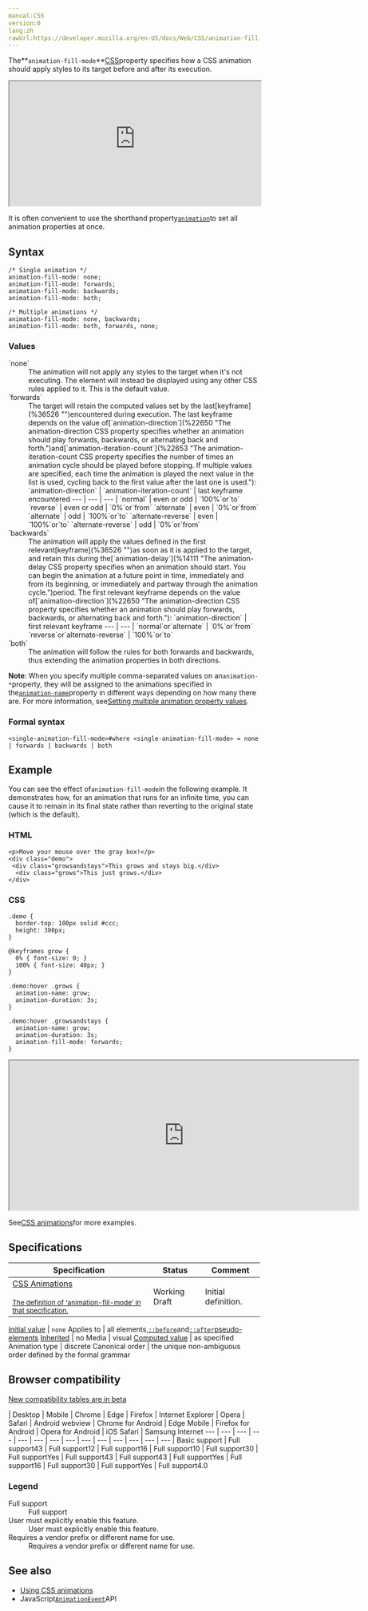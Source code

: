 ```yaml
---
manual:CSS
version:0
lang:zh
rawUrl:https://developer.mozilla.org/en-US/docs/Web/CSS/animation-fill-mode
---
```






The**`animation-fill-mode`**[CSS](%28350 "CSS")property specifies how a CSS animation should apply styles to its target before and after its execution.

<iframe src='https://interactive-examples.mdn.mozilla.net/pages/css/animation-fill-mode.html' width='100%' height='250'></iframe>


It is often convenient to use the shorthand property[`animation`](%22649 "The animation CSS property is a shorthand property for the various animation properties: animation-name, animation-duration, animation-timing-function, animation-delay, animation-iteration-count, animation-direction, animation-fill-mode, and animation-play-state.")to set all animation properties at once.


## Syntax<a name="Syntax"></a>

```
/* Single animation */
animation-fill-mode: none;
animation-fill-mode: forwards;
animation-fill-mode: backwards;
animation-fill-mode: both;

/* Multiple animations */
animation-fill-mode: none, backwards;
animation-fill-mode: both, forwards, none;
```

### Values<a name="Values"></a>
<dl><dt id=''>`none`</dt><dd>The animation will not apply any styles to the target when it&#39;s not executing. The element will instead be displayed using any other CSS rules applied to it. This is the default value.</dd><dt id=''>`forwards`</dt><dd>The target will retain the computed values set by the last[keyframe](%36526 "")encountered during execution. The last keyframe depends on the value of[`animation-direction`](%22650 "The animation-direction CSS property specifies whether an animation should play forwards, backwards, or alternating back and forth.")and[`animation-iteration-count`](%22653 "The animation-iteration-count CSS property specifies the number of times an animation cycle should be played before stopping. If multiple values are specified, each time the animation is played the next value in the list is used, cycling back to the first value after the last one is used."):
`animation-direction` | `animation-iteration-count` | last keyframe encountered 
 ---  |  ---  |  ---  | 
`normal` | even or odd | `100%`or`to` 
`reverse` | even or odd | `0%`or`from` 
`alternate` | even | `0%`or`from` 
`alternate` | odd | `100%`or`to` 
`alternate-reverse` | even | `100%`or`to` 
`alternate-reverse` | odd | `0%`or`from` 

</dd><dt id=''>`backwards`</dt><dd>The animation will apply the values defined in the first relevant[keyframe](%36526 "")as soon as it is applied to the target, and retain this during the[`animation-delay`](%14111 "The animation-delay CSS property specifies when an animation should start. You can begin the animation at a future point in time, immediately and from its beginning, or immediately and partway through the animation cycle.")period. The first relevant keyframe depends on the value of[`animation-direction`](%22650 "The animation-direction CSS property specifies whether an animation should play forwards, backwards, or alternating back and forth."):
`animation-direction` | first relevant keyframe 
 ---  |  ---  | 
`normal`or`alternate` | `0%`or`from` 
`reverse`or`alternate-reverse` | `100%`or`to` 

</dd><dt id=''>`both`</dt><dd>The animation will follow the rules for both forwards and backwards, thus extending the animation properties in both directions.</dd></dl>

**Note**: When you specify multiple comma-separated values on an`animation-*`property, they will be assigned to the animations specified in the[`animation-name`](%4499 "The animation-name CSS property specifies one or more animations that should be applied to an element. Each name indicates an @keyframes at-rule that defines the property values for the animation sequence.")property in different ways depending on how many there are. For more information, see[Setting multiple animation property values](%36510 "").



### Formal syntax<a name="Formal_syntax"></a>

```
<single-animation-fill-mode>#where <single-animation-fill-mode> = none | forwards | backwards | both

```

## Example<a name="Example"></a>


You can see the effect of`animation-fill-mode`in the following example. It demonstrates how, for an animation that runs for an infinite time, you can cause it to remain in its final state rather than reverting to the original state (which is the default).


### HTML<a name="HTML"></a>

```
<p>Move your mouse over the gray box!</p>
<div class="demo">
 <div class="growsandstays">This grows and stays big.</div>
  <div class="grows">This just grows.</div>
</div>
```

### CSS<a name="CSS"></a>

```
.demo {
  border-top: 100px solid #ccc;
  height: 300px;
}

@keyframes grow {
  0% { font-size: 0; }
  100% { font-size: 40px; }
}

.demo:hover .grows {
  animation-name: grow;
  animation-duration: 3s;
}

.demo:hover .growsandstays {
  animation-name: grow;
  animation-duration: 3s;
  animation-fill-mode: forwards;
}
```


<iframe src='https://mdn.mozillademos.org/en-US/docs/Web/CSS/animation-fill-mode$samples/Example?revision=1362449' width='700' height='300'></iframe>




See[CSS animations](%28494 "en/CSS/CSS_animations")for more examples.


## Specifications<a name="Specifications"></a>

Specification | Status | Comment 
 ---  |  ---  |  ---  | 
[CSS Animations<br></br><small>The definition of &#39;animation-fill-mode&#39; in that specification.</small>](%28503 "") | Working Draft | Initial definition. 


[Initial value](%28552 "") | `none` 
Applies to | all elements,[`::before`](%33493 "In CSS, ::before creates a pseudo-element that is the first child of the selected element. It is often used to add cosmetic content to an element with the content property.")and[`::after`](%33492 "In CSS, ::after creates a pseudo-element that is the last child of the selected element. It is often used to add cosmetic content to an element with the content property.")[pseudo-elements](%3563 "") 
[Inherited](%28555 "") | no 
Media | visual 
[Computed value](%28556 "") | as specified 
Animation type | discrete 
Canonical order | the unique non-ambiguous order defined by the formal grammar 


## Browser compatibility<a name="Browser_Compatibility"></a>
[New compatibility tables are in beta<i></i>](%3360 "")

 | <abbr>Desktop<i></i></abbr> | <abbr>Mobile<i></i></abbr> 
 | <abbr>Chrome<i></i></abbr> | <abbr>Edge<i></i></abbr> | <abbr>Firefox<i></i></abbr> | <abbr>Internet Explorer<i></i></abbr> | <abbr>Opera<i></i></abbr> | <abbr>Safari<i></i></abbr> | <abbr>Android webview<i></i></abbr> | <abbr>Chrome for Android<i></i></abbr> | <abbr>Edge Mobile<i></i></abbr> | <abbr>Firefox for Android<i></i></abbr> | <abbr>Opera for Android<i></i></abbr> | <abbr>iOS Safari<i></i></abbr> | <abbr>Samsung Internet<i></i></abbr> 
 ---  |  ---  |  ---  |  ---  |  ---  |  ---  |  ---  |  ---  |  ---  |  ---  |  ---  |  ---  |  ---  |  ---  | 
Basic support | <abbr>Full support</abbr>43 | <abbr>Full support</abbr>12 | <abbr>Full support</abbr>16 | <abbr>Full support</abbr>10 | <abbr>Full support</abbr>30 | <abbr>Full support</abbr>Yes | <abbr>Full support</abbr>43 | <abbr>Full support</abbr>43 | <abbr>Full support</abbr>Yes | <abbr>Full support</abbr>16 | <abbr>Full support</abbr>30 | <abbr>Full support</abbr>Yes | <abbr>Full support</abbr>4.0 


### Legend<a name="Legend"></a>
<dl><dt id=''><abbr>Full support</abbr></dt><dd>Full support</dd><dt id=''><abbr>User must explicitly enable this feature.<i></i></abbr></dt><dd>User must explicitly enable this feature.</dd><dt id=''><abbr>Requires a vendor prefix or different name for use.<i></i></abbr></dt><dd>Requires a vendor prefix or different name for use.</dd></dl>

## See also<a name="See_also"></a>

* [Using CSS animations](%28512 "Tutorial about CSS animations")
* JavaScript[`AnimationEvent`](%14106 "The AnimationEvent interface represents events providing information related to animations.")API



